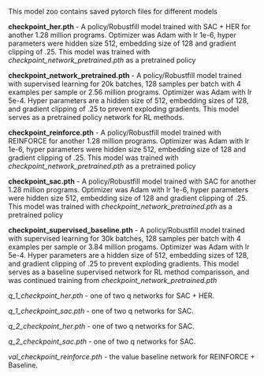 This model zoo contains saved pytorch files for different models

**checkpoint_her.pth** - A policy/Robustfill model trained with SAC + HER for another 1.28 million programs.  Optimizer was Adam with lr 1e-6, hyper parameters were 
hidden size 512, embedding size of 128 and gradient clipping of .25.  This model was trained with *checkpoint_network_pretrained.pth* as a pretrained policy

**checkpoint_network_pretrained.pth** - A policy/Robustfill model trained with supervised learning for 20k batches, 128 samples per batch with 4
examples per sample or 2.56 million programs.  Optimizer was Adam with lr 5e-4.  Hyper parameters are a hidden size of 512, embedding sizes of 128, and gradient clipping of .25 to prevent exploding gradients.  This model serves as a pretrained policy network for RL methods.

**checkpoint_reinforce.pth** - A policy/Robustfill model trained with REINFORCE for another 1.28 million programs.  Optimizer was Adam with lr 1e-6, hyper parameters were hidden size 512, embedding size of 128 and gradient clipping of .25.  This model was trained with *checkpoint_network_pretrained.pth* as a pretrained policy

**checkpoint_sac.pth** - A policy/Robustfill model trained with SAC for another 1.28 million programs.  Optimizer was Adam with lr 1e-6, hyper parameters were 
hidden size 512, embedding size of 128 and gradient clipping of .25.  This model was trained with *checkpoint_network_pretrained.pth* as a pretrained policy

**checkpoint_supervised_baseline.pth** - A policy/Robustfill model trained with supervised learning for 30k batches, 128 samples per batch with 4
examples per sample or 3.84 million progams.  Optimizer was Adam with lr 5e-4.  Hyper parameters are a hidden size of 512, 	embedding sizes of 128, and gradient clipping of .25 to prevent exploding gradients.  This model serves as a baseline supervised network for RL method comparisson, and was continued training from *checkpoint_network_pretrained.pth*

*q_1_checkpoint_her.pth* - one of two q networks for SAC + HER.

*q_1_checkpoint_sac.pth* - one of two q networks for SAC.

*q_2_checkpoint_her.pth* - one of two q networks for SAC.

*q_2_checkpoint_sac.pth* - one of two q networks for SAC.

*val_checkpoint_reinforce.pth* - the value baseline network for REINFORCE + Baseline.
